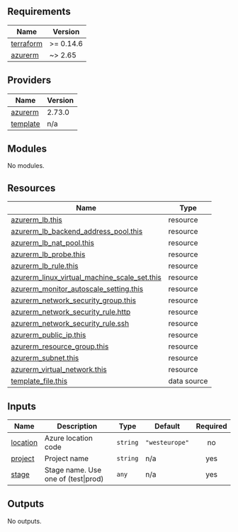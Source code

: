 <!-- BEGINNING OF PRE-COMMIT-TERRAFORM DOCS HOOK -->
## Requirements

| Name | Version |
|------|---------|
| <a name="requirement_terraform"></a> [terraform](#requirement\_terraform) | >= 0.14.6 |
| <a name="requirement_azurerm"></a> [azurerm](#requirement\_azurerm) | ~> 2.65 |

## Providers

| Name | Version |
|------|---------|
| <a name="provider_azurerm"></a> [azurerm](#provider\_azurerm) | 2.73.0 |
| <a name="provider_template"></a> [template](#provider\_template) | n/a |

## Modules

No modules.

## Resources

| Name | Type |
|------|------|
| [azurerm_lb.this](https://registry.terraform.io/providers/hashicorp/azurerm/latest/docs/resources/lb) | resource |
| [azurerm_lb_backend_address_pool.this](https://registry.terraform.io/providers/hashicorp/azurerm/latest/docs/resources/lb_backend_address_pool) | resource |
| [azurerm_lb_nat_pool.this](https://registry.terraform.io/providers/hashicorp/azurerm/latest/docs/resources/lb_nat_pool) | resource |
| [azurerm_lb_probe.this](https://registry.terraform.io/providers/hashicorp/azurerm/latest/docs/resources/lb_probe) | resource |
| [azurerm_lb_rule.this](https://registry.terraform.io/providers/hashicorp/azurerm/latest/docs/resources/lb_rule) | resource |
| [azurerm_linux_virtual_machine_scale_set.this](https://registry.terraform.io/providers/hashicorp/azurerm/latest/docs/resources/linux_virtual_machine_scale_set) | resource |
| [azurerm_monitor_autoscale_setting.this](https://registry.terraform.io/providers/hashicorp/azurerm/latest/docs/resources/monitor_autoscale_setting) | resource |
| [azurerm_network_security_group.this](https://registry.terraform.io/providers/hashicorp/azurerm/latest/docs/resources/network_security_group) | resource |
| [azurerm_network_security_rule.http](https://registry.terraform.io/providers/hashicorp/azurerm/latest/docs/resources/network_security_rule) | resource |
| [azurerm_network_security_rule.ssh](https://registry.terraform.io/providers/hashicorp/azurerm/latest/docs/resources/network_security_rule) | resource |
| [azurerm_public_ip.this](https://registry.terraform.io/providers/hashicorp/azurerm/latest/docs/resources/public_ip) | resource |
| [azurerm_resource_group.this](https://registry.terraform.io/providers/hashicorp/azurerm/latest/docs/resources/resource_group) | resource |
| [azurerm_subnet.this](https://registry.terraform.io/providers/hashicorp/azurerm/latest/docs/resources/subnet) | resource |
| [azurerm_virtual_network.this](https://registry.terraform.io/providers/hashicorp/azurerm/latest/docs/resources/virtual_network) | resource |
| [template_file.this](https://registry.terraform.io/providers/hashicorp/template/latest/docs/data-sources/file) | data source |

## Inputs

| Name | Description | Type | Default | Required |
|------|-------------|------|---------|:--------:|
| <a name="input_location"></a> [location](#input\_location) | Azure location code | `string` | `"westeurope"` | no |
| <a name="input_project"></a> [project](#input\_project) | Project name | `string` | n/a | yes |
| <a name="input_stage"></a> [stage](#input\_stage) | Stage name. Use one of (test\|prod) | `any` | n/a | yes |

## Outputs

No outputs.
<!-- END OF PRE-COMMIT-TERRAFORM DOCS HOOK -->
